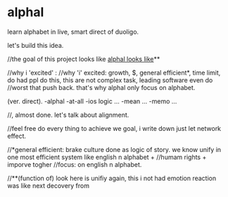 # alphal
learn alphabet in live, smart direct of duoligo. 


let's build this idea.


//the goal of this project looks like [alphal looks like](thisnotworkyetbutlet'sbutbuild.com)**

//why i 'excited' : 
//why 'i' excited: growth, $, general efficient*, time limit, do had ppl do this, this are not complex task, leading software even do //worst that push back. that's why alphal only focus on alphabet. 


 (ver. direct).
-alphal 
 -at-all 
   -ios logic
   ...
 -mean
  ...
 -memo
  ...

//, almost done. let's talk about alignment. 



//feel free do every thing to achieve we goal, i write down just let network effect.  



//*general efficient: brake culture done as logic of story. we know unify in one most efficient system like english n alphabet + //humam rights + imporve togher 
//focus: on english n alphabet.


//**(function of) look here is unifiy again, this i not had emotion reaction was like next decovery from  


